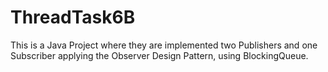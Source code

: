 # ThreadTask6B

This is a Java Project where they are implemented two Publishers and one Subscriber applying the Observer Design Pattern, 
using BlockingQueue.
